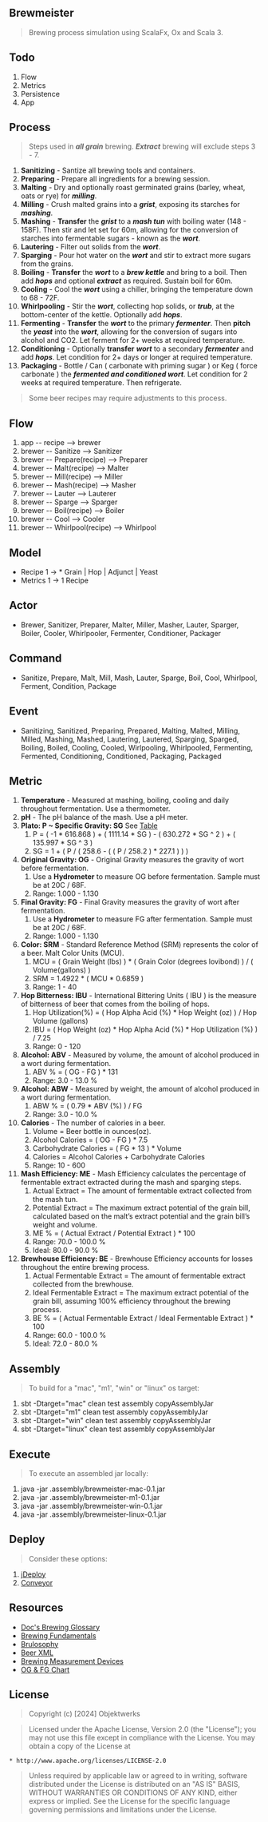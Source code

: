 Brewmeister
-----------
>Brewing process simulation using ScalaFx, Ox and Scala 3.

Todo
----
1. Flow
2. Metrics
3. Persistence
4. App

Process
-------
>Steps used in ***all grain*** brewing. ***Extract*** brewing will exclude steps 3 - 7.
1. **Sanitizing** - Santize all brewing tools and containers.
2. **Preparing** - Prepare all ingredients for a brewing session.
3. **Malting** - Dry and optionally roast germinated grains (barley, wheat, oats or rye) for ***milling***.
4. **Milling** - Crush malted grains into a ***grist***, exposing its starches for ***mashing***.
5. **Mashing** - **Transfer** the ***grist*** to a ***mash tun*** with boiling water (148 - 158F). Then stir and let set for 60m, allowing for the conversion of starches into fermentable sugars - known as the ***wort***.
6. **Lautering** - Filter out solids from the ***wort***.
7. **Sparging** - Pour hot water on the ***wort*** and stir to extract more sugars from the grains.
8. **Boiling** - **Transfer** the ***wort*** to a ***brew kettle*** and bring to a boil. Then add ***hops*** and optional ***extract*** as required. Sustain boil for 60m.
9. **Cooling** - Cool the ***wort*** using a chiller, bringing the temperature down to 68 - 72F.
10. **Whirlpooling** - Stir the ***wort***, collecting hop solids, or ***trub***, at the bottom-center of the kettle. Optionally add ***hops***.
11. **Fermenting** - **Transfer** the ***wort*** to the primary ***fermenter***. Then **pitch** the ***yeast*** into the ***wort***, allowing for the conversion of sugars into alcohol and CO2. Let ferment for 2+ weeks at required temperature.
12. **Conditioning** - Optionally **transfer** ***wort*** to a secondary ***fermenter*** and add ***hops***. Let condition for 2+ days or longer at required temperature.
13. **Packaging** - Bottle / Can ( carbonate with priming sugar ) or Keg ( force carbonate ) the ***fermented and conditioned wort***. Let condition for 2 weeks at required temperature. Then refrigerate.
>Some beer recipes may require adjustments to this process.

Flow
----
1. app -- recipe --> brewer
2. brewer -- Sanitize --> Sanitizer
3. brewer -- Prepare(recipe) --> Preparer
4. brewer -- Malt(recipe) --> Malter
5. brewer -- Mill(recipe) --> Miller
6. brewer -- Mash(recipe) --> Masher
7. brewer -- Lauter --> Lauterer
8. brewer -- Sparge --> Sparger
9. brewer -- Boil(recipe) --> Boiler
10. brewer -- Cool --> Cooler
11. brewer -- Whirlpool(recipe) --> Whirlpool

Model
-----
* Recipe 1 -> * Grain | Hop | Adjunct | Yeast
* Metrics 1 -> 1 Recipe

Actor
-----
* Brewer, Sanitizer, Preparer, Malter, Miller, Masher, Lauter, Sparger, Boiler, Cooler, Whirlpooler, Fermenter, Conditioner, Packager

Command
-------
* Sanitize, Prepare, Malt, Mill, Mash, Lauter, Sparge, Boil, Cool, Whirlpool, Ferment, Condition, Package

Event
-----
* Sanitizing, Sanitized, Preparing, Prepared, Malting, Malted, Milling, Milled, Mashing, Mashed, Lautering, Lautered, Sparging, Sparged, Boiling, Boiled, Cooling, Cooled, Wirlpooling, Whirlpooled, Fermenting, Fermented, Conditioning, Conditioned, Packaging, Packaged

Metric
------
1. **Temperature** - Measured at mashing, boiling, cooling and daily throughout fermentation. Use a thermometer.
2. **pH** - The pH balance of the mash. Use a pH meter.
3. **Plato: P ~ Specific Gravity: SG** See [Table](https://www.brewersfriend.com/plato-to-sg-conversion-chart/)
    1. P = ( -1 * 616.868 ) + ( 1111.14 * SG ) - ( 630.272 * SG ^ 2 ) + ( 135.997 * SG ^ 3 )
    2. SG = 1 + ( P / ( 258.6 - ( ( P / 258.2 ) * 227.1 ) ) )
4. **Original Gravity: OG** - Original Gravity measures the gravity of wort before fermentation.
    1. Use a **Hydrometer** to measure OG before fermentation. Sample must be at 20C / 68F.
    2. Range: 1.000 - 1.130
5. **Final Gravity: FG** - Final Gravity measures the gravity of wort after fermentation.
    1. Use a **Hydrometer** to measure FG after fermentation. Sample must be at 20C / 68F.
    2. Range: 1.000 - 1.130
6. **Color: SRM** - Standard Reference Method (SRM) represents the color of a beer. Malt Color Units (MCU).
    1. MCU = ( Grain Weight (lbs) ) * ( Grain Color (degrees lovibond) ) / ( Volume(gallons) )
    2. SRM = 1.4922 * ( MCU * 0.6859 )
    3. Range: 1 - 40
7. **Hop Bitterness: IBU** - International Bittering Units ( IBU ) is the measure of bitterness of beer that comes from the boiling of hops.
    1. Hop Utilization(%) = ( Hop Alpha Acid (%) * Hop Weight (oz) ) / Hop Volume (gallons)
    2. IBU = ( Hop Weight (oz) * Hop Alpha Acid (%) * Hop Utilization (%) ) / 7.25
    3. Range: 0 - 120
8. **Alcohol: ABV** - Measured by volume, the amount of alcohol produced in a wort during fermentation.
    1. ABV % = ( OG - FG ) * 131
    2. Range: 3.0 - 13.0 %
9. **Alcohol: ABW** - Measured by weight, the amount of alcohol produced in a wort during fermentation.
    1. ABW % = ( 0.79 * ABV (%) ) / FG
    2. Range: 3.0 - 10.0 %
10. **Calories** - The number of calories in a beer.
    1. Volume = Beer bottle in ounces(oz).
    2. Alcohol Calories = ( OG - FG ) * 7.5
    3. Carbohydrate Calories = ( FG * 13 ) * Volume
    4. Calories = Alcohol Calories + Carbohydrate Calories
    5. Range: 10 - 600
11. **Mash Efficiency: ME** - Mash Efficiency calculates the percentage of fermentable extract extracted during the mash and sparging steps.
    1. Actual Extract = The amount of fermentable extract collected from the mash tun.
    2. Potential Extract = The maximum extract potential of the grain bill, calculated based on the malt’s extract potential and the grain bill’s weight and volume.
    3. ME % = ( Actual Extract / Potential Extract ) * 100
    4. Range: 70.0 - 100.0 %
    5. Ideal: 80.0 - 90.0 %
12. **Brewhouse Efficiency: BE** - Brewhouse Efficiency accounts for losses throughout the entire brewing process.
    1. Actual Fermentable Extract = The amount of fermentable extract collected from the brewhouse.
    2. Ideal Fermentable Extract = The maximum extract potential of the grain bill, assuming 100% efficiency throughout the brewing process.
    3. BE % = ( Actual Fermentable Extract / Ideal Fermentable Extract ) * 100
    4. Range: 60.0 - 100.0 %
    5. Ideal: 72.0 - 80.0 %

Assembly
--------
>To build for a "mac", "m1', "win" or "linux" os target:
1. sbt -Dtarget="mac" clean test assembly copyAssemblyJar
2. sbt -Dtarget="m1" clean test assembly copyAssemblyJar
3. sbt -Dtarget="win" clean test assembly copyAssemblyJar
4. sbt -Dtarget="linux" clean test assembly copyAssemblyJar

Execute
-------
>To execute an assembled jar locally:
1. java -jar .assembly/brewmeister-mac-0.1.jar
2. java -jar .assembly/brewmeister-m1-0.1.jar
3. java -jar .assembly/brewmeister-win-0.1.jar
4. java -jar .assembly/brewmeister-linux-0.1.jar

Deploy
------
>Consider these options:
1. [jDeploy](https://www.npmjs.com/package/jdeploy)
2. [Conveyor](https://hydraulic.software/index.html)

Resources
---------
* [Doc's Brewing Glossary](https://docmckee.com/beer/)
* [Brewing Fundamentals](https://beerconnoisseur.com/articles/beer-101-fundamental-steps-brewing)
* [Brulosophy](https://brulosophy.com/)
* [Beer XML](https://www.beerxml.com/)
* [Brewing Measurement Devices](https://www.youtube.com/watch?v=WZgmTy_nDqs)
* [OG & FG Chart](https://www.brewersfriend.com/2017/05/07/beer-styles-original-gravity-and-final-gravity-chart-2017-update/)

License
-------
>Copyright (c) [2024] Objektwerks

>Licensed under the Apache License, Version 2.0 (the "License");
you may not use this file except in compliance with the License.
You may obtain a copy of the License at

    * http://www.apache.org/licenses/LICENSE-2.0

>Unless required by applicable law or agreed to in writing, software
distributed under the License is distributed on an "AS IS" BASIS,
WITHOUT WARRANTIES OR CONDITIONS OF ANY KIND, either express or implied.
See the License for the specific language governing permissions and
limitations under the License.